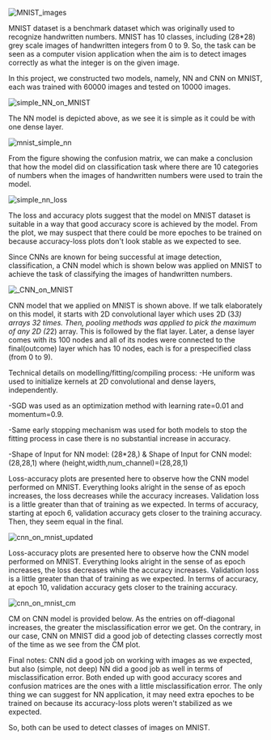 
![MNIST_images](https://github.com/gbulbul/Recognizing-handwritten-numbers-by-a-simple-neural-net-and-CNN/assets/79763247/89d40c40-8d3f-439a-b9e0-11ff0ba91c25)


MNIST dataset is a benchmark dataset which was originally used to recognize handwritten numbers. MNIST has 10 classes, including (28*28) grey scale images of handwritten integers from 0 to 9. So, the task can be seen as a computer vision application when the aim is to detect images correctly as what the integer is on the given image. 


In this project, we constructed two models, namely, NN and CNN on MNIST, each was trained with 60000 images and tested on 10000 images.

![simple_NN_on_MNIST](https://github.com/gbulbul/simple-ANN-application-on-MNIST/assets/79763247/614d0fbc-05ae-46b7-8450-d0cffc0fc7e6)

The NN model is depicted above, as we see it is simple as it could be with one dense layer.


![mnist_simple_nn](https://github.com/gbulbul/simple-ANN-application-on-MNIST/assets/79763247/e8190dda-fa0b-40f4-9acd-8082bff9998b)

From the figure showing the confusion matrix, we can make a conclusion that how the model did on classification task where there are 10 categories of numbers when the images of handwritten numbers were used to train the model. 

![simple_nn_loss](https://github.com/gbulbul/Recognizing-handwritten-numbers-by-a-simple-neural-net-and-CNN/assets/79763247/62510d7e-f1b5-44ed-a635-aa545929271e)

The loss and accuracy plots suggest that the model on MNIST dataset is suitable in a way that good accuracy score is achieved by the model. From the plot, we may suspect that there could be more epoches to be trained on because accuracy-loss plots don't look stable as we expected to see.


Since CNNs are known for being successful at image detection, classification, a CNN model which is shown below was applied on MNIST to achieve the task of classifying the images of handwritten numbers.

![_CNN_on_MNIST](https://github.com/gbulbul/Recognizing-handwritten-numbers-by-a-simple-neural-net-and-CNN/assets/79763247/bc01be09-cecd-455b-821c-079d7d8a63e7)

CNN model that we applied on MNIST is shown above. If we talk elaborately on this model, it starts with 2D convolutional layer which uses 2D (3*3) arrays 32 times. Then, pooling methods was applied to pick the maximum of any 2D (2*2) array. This is followed by the flat layer. Later, a dense layer comes with its 100 nodes and all of its nodes were connected to the final(outcome) layer which has 10 nodes, each is for a prespecified class (from 0 to 9).

Technical details on modelling/fitting/compiling process:
-He uniform was used to initialize kernels at 2D convolutional and dense layers, independently.

-SGD was used as an optimization method with learning rate=0.01 and momentum=0.9.

-Same early stopping mechanism was used for both models to stop the fitting process in case there is no substantial increase in accuracy.

-Shape of Input for NN model: (28*28,)   &   Shape of Input for CNN model: (28,28,1) where (height,width,num_channel)=(28,28,1)


Loss-accuracy plots are presented here to observe how the CNN model performed on MNIST. Everything looks alright in the sense of as epoch increases, the loss decreases while the accuracy increases. Validation loss is a little greater than that of training as we expected. In terms of accuracy, starting at epoch 6, validation accuracy gets closer to the training accuracy. Then, they seem equal in the final.


![cnn_on_mnist_updated](https://github.com/gbulbul/Recognizing-handwritten-numbers-by-a-simple-neural-net-and-CNN/assets/79763247/c584ad60-131f-4970-9133-340ac858bcd6)

Loss-accuracy plots are presented here to observe how the CNN model performed on MNIST. Everything looks alright in the sense of as epoch increases, the loss decreases while the accuracy increases. Validation loss is a little greater than that of training as we expected. In terms of accuracy, at epoch 10, validation accuracy gets closer to the training accuracy.

![cnn_on_mnist_cm](https://github.com/gbulbul/Recognizing-handwritten-numbers-by-a-simple-neural-net-and-CNN/assets/79763247/865452c4-ac69-4a62-adfd-104191cc2b88)


CM on CNN model is provided below. As the entries on off-diagonal increases, the greater the misclassification error we get. On the contrary, in our case, CNN on MNIST did a good job of detecting classes correctly most of the time as we see from the CM plot.

Final notes: CNN did a good job on working with images as we expected, but also (simple, not deep) NN did a good job as well in terms of misclassification error. Both ended up with good accuracy scores and confusion matrices are the ones with a little misclassification error. The only thing we can suggest for NN application, it may need extra epoches to be trained on because its accuracy-loss plots weren't stabilized as we expected. 

So, both can be used to detect classes of images on MNIST.
